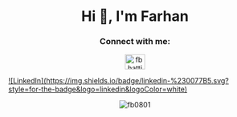 <h1 align="center">Hi 👋, I'm Farhan</h1>
<h3 align="center">Connect with me:</h3>
<p align="center">
<a href="https://linkedin.com/in/fbhatti0801" target="blank"><img align="center" src="https://cdn.jsdelivr.net/npm/simple-icons@3.0.1/icons/linkedin.svg" alt="fbhatti0801" height="30" width="40" /></a>
  
  
</p>
<a href="https://linkedin.com/in/fbhatti0801" target="blank">![LinkedIn](https://img.shields.io/badge/linkedin-%230077B5.svg?style=for-the-badge&logo=linkedin&logoColor=white)</a>
<p align="center"><img align="center" src="https://github-readme-stats.vercel.app/api/top-langs?username=fb0801&show_icons=true&theme=dark&locale=en&layout=compact" alt="fb0801" /></p>
